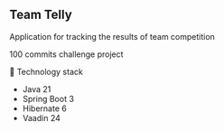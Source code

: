 ## Team Telly

Application for tracking the results of team competition

100 commits challenge project

🥞 Technology stack
* Java 21
* Spring Boot 3
* Hibernate 6
* Vaadin 24

